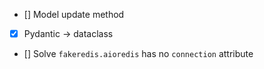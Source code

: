  - [] Model update method
 - [x] Pydantic -> dataclass
 - [] Solve `fakeredis.aioredis` has no `connection` attribute
